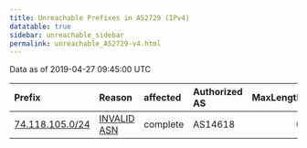 ```yaml
---
title: Unreachable Prefixes in AS2729 (IPv4)
datatable: true
sidebar: unreachable_sidebar
permalink: unreachable_AS2729-v4.html
---
```


Data as of 2019-04-27 09:45:00 UTC


<div class="datatable-begin"></div>

| Prefix                                                   | Reason                                                                                                | affected   | Authorized AS   |   MaxLength | Anchor                           |   unreachable /24s |
|:---------------------------------------------------------|:------------------------------------------------------------------------------------------------------|:-----------|:----------------|------------:|:---------------------------------|-------------------:|
| [74.118.105.0/24](https://stat.ripe.net/74.118.105.0/24) | [INVALID ASN](https://rpki-validator.ripe.net/announcement-preview?asn=AS2729&prefix=74.118.105.0/24) | complete   | AS14618         |           0 | [ARIN](unreachable_ARIN-v4.html) |                  1 |

<div class="datatable-end"></div>